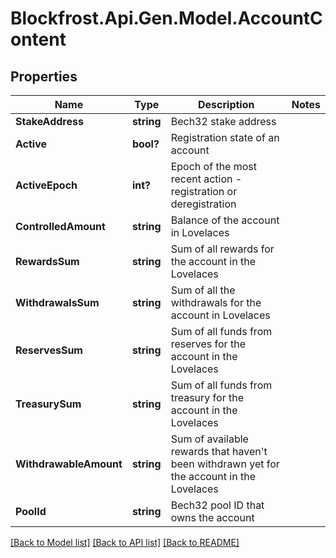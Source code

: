 # Blockfrost.Api.Gen.Model.AccountContent
## Properties

Name | Type | Description | Notes
------------ | ------------- | ------------- | -------------
**StakeAddress** | **string** | Bech32 stake address | 
**Active** | **bool?** | Registration state of an account | 
**ActiveEpoch** | **int?** | Epoch of the most recent action - registration or deregistration | 
**ControlledAmount** | **string** | Balance of the account in Lovelaces | 
**RewardsSum** | **string** | Sum of all rewards for the account in the Lovelaces | 
**WithdrawalsSum** | **string** | Sum of all the withdrawals for the account in Lovelaces | 
**ReservesSum** | **string** | Sum of all  funds from reserves for the account in the Lovelaces | 
**TreasurySum** | **string** | Sum of all funds from treasury for the account in the Lovelaces | 
**WithdrawableAmount** | **string** | Sum of available rewards that haven&#x27;t been withdrawn yet for the account in the Lovelaces | 
**PoolId** | **string** | Bech32 pool ID that owns the account | 

[[Back to Model list]](../README.md#documentation-for-models) [[Back to API list]](../README.md#documentation-for-api-endpoints) [[Back to README]](../README.md)

